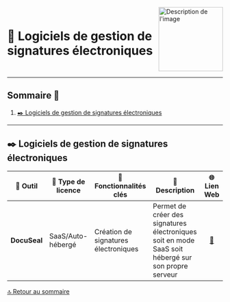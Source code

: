 <div style="display: flex; align-items: center; justify-content: space-between;">
  <h1>📄 Logiciels de gestion de signatures électroniques</h1>
  <img src="img/switchtoopen1.png" alt="Description de l'image" width="150" height="150">
</div>

---

## Sommaire 📖 <a id="sommaire"></a>
1. [✒️ Logiciels de gestion de signatures électroniques](#logiciels-signatures)

---

## ✒️ Logiciels de gestion de signatures électroniques <a id="logiciels-signatures"></a>

| 🌟 **Outil** | 🔑 **Type de licence** | 🚀 **Fonctionnalités clés** | 📝 **Description** | 🌐 **Lien Web** |
|---|---|---|---|---|
| **DocuSeal** | SaaS/Auto-hébergé | Création de signatures électroniques | Permet de créer des signatures électroniques soit en mode SaaS soit hébergé sur son propre serveur | <div align="center"><a href="https://www.docuseal.co/">🔗</a></div> |

[🔝 Retour au sommaire](#sommaire)